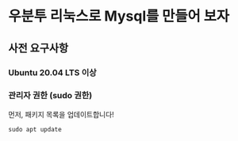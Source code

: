 # 우분투 리눅스로 Mysql를 만들어 보자

## 사전 요구사항
### Ubuntu 20.04 LTS 이상
### 관리자 권한 (sudo 권한)

먼저, 패키지 목록을 업데이트합니다!
```
sudo apt update
```
